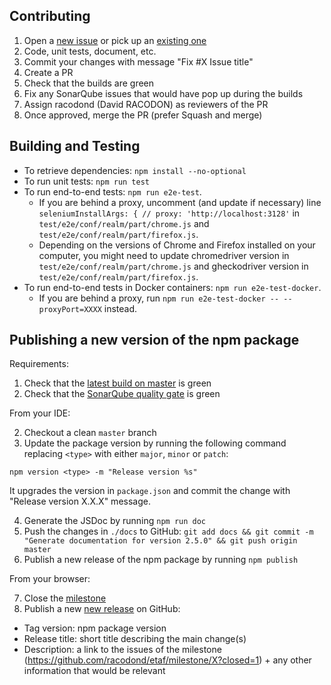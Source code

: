 ## Contributing

1. Open a [new issue](https://github.com/racodond/etaf/issues/new) or pick up an [existing one](https://github.com/racodond/etaf/issues)
1. Code, unit tests, document, etc.
1. Commit your changes with message "Fix #X Issue title" 
1. Create a PR
1. Check that the builds are green
1. Fix any SonarQube issues that would have pop up during the builds
1. Assign racodond (David RACODON) as reviewers of the PR
1. Once approved, merge the PR (prefer Squash and merge)

## Building and Testing
* To retrieve dependencies: `npm install --no-optional`
* To run unit tests: `npm run test`
* To run end-to-end tests: `npm run e2e-test`.
  * If you are behind a proxy, uncomment (and update if necessary) line `seleniumInstallArgs: { // proxy: 'http://localhost:3128'` in `test/e2e/conf/realm/part/chrome.js` and `test/e2e/conf/realm/part/firefox.js`.
  * Depending on the versions of Chrome and Firefox installed on your computer, you might need to update chromedriver version in `test/e2e/conf/realm/part/chrome.js` and gheckodriver version in `test/e2e/conf/realm/part/firefox.js`.
* To run end-to-end tests in Docker containers: `npm run e2e-test-docker`.
  * If you are behind a proxy, run `npm run e2e-test-docker -- --proxyPort=XXXX` instead.


## Publishing a new version of the npm package
Requirements:

1. Check that the [latest build on master](https://travis-ci.org/racodond/etaf) is green
2. Check that the [SonarQube quality gate](https://sonarcloud.io/dashboard?id=etaf) is green

From your IDE:

2. Checkout a clean `master` branch
3. Update the package version by running the following command replacing `<type>` with either `major`, `minor` or `patch`: 
```
npm version <type> -m "Release version %s"
```
It upgrades the version in `package.json` and commit the change with "Release version X.X.X" message.

4. Generate the JSDoc by running `npm run doc`
5. Push the changes in `./docs` to GitHub: `git add docs && git commit -m "Generate documentation for version 2.5.0" && git push origin master`
6. Publish a new release of the npm package by running `npm publish`

From your browser:

7. Close the [milestone](https://github.com/racodond/etaf/milestones)
8. Publish a new [new release](https://github.com/racodond/etaf/releases/new) on GitHub:
 * Tag version: npm package version
 * Release title: short title describing the main change(s)
 * Description: a link to the issues of the milestone (https://github.com/racodond/etaf/milestone/X?closed=1) + any other information that would be relevant
